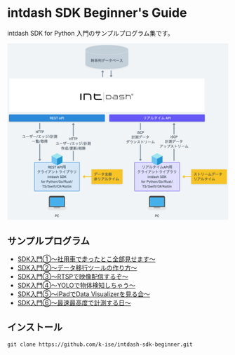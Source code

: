 # intdash SDK Beginner's Guide

intdash SDK for Python 入門のサンプルプログラム集です。

![intdash SDK](./images/sdk.png)

## サンプルプログラム
- [SDK入門①〜社用車で走ったとこ全部見せます〜](./lesson1/docs/README.md) 
- [SDK入門②〜データ移行ツールの作り方〜](./lesson2/docs/README.md) 
- [SDK入門③〜RTSPで映像配信するぞ〜](./lesson3/docs/README.md)
- [SDK入門④〜YOLOで物体検知しちゃう〜](./lesson4/docs/README.md)
- [SDK入門⑤〜iPadでData Visualizerを見る会〜](./lesson5/docs/README.md)
- [SDK入門⑥〜最速最高度で計測する日〜](./lesson6/docs/README.md)

## インストール
```
git clone https://github.com/k-ise/intdash-sdk-beginner.git
```
